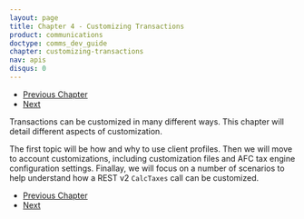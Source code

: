 ```yaml
---
layout: page
title: Chapter 4 - Customizing Transactions
product: communications
doctype: comms_dev_guide
chapter: customizing-transactions
nav: apis
disqus: 0
---
```


<ul class="pager">
  <li class="previous"><a href="/communications/dev-guide/commit-uncommit/"><i class="glyphicon glyphicon-chevron-left"></i>Previous Chapter</a></li>
  <li class="next"><a href="/communications/dev-guide/customizing-transactions/client-profiles/">Next<i class="glyphicon glyphicon-chevron-right"></i></a></li>
</ul>

Transactions can be customized in many different ways.  This chapter will detail different aspects of customization.

The first topic will be how and why to use client profiles.  Then we will move to account customizations, including customization files and AFC tax engine configuration settings.  Finallay, we will focus on a number of scenarios to help understand how a REST v2 <code>CalcTaxes</code> call can be customized.


<ul class="pager">
  <li class="previous"><a href="/communications/dev-guide/commit-uncommit/"><i class="glyphicon glyphicon-chevron-left"></i>Previous Chapter</a></li>
  <li class="next"><a href="/communications/dev-guide/customizing-transactions/client-profiles/">Next<i class="glyphicon glyphicon-chevron-right"></i></a></li>
</ul>